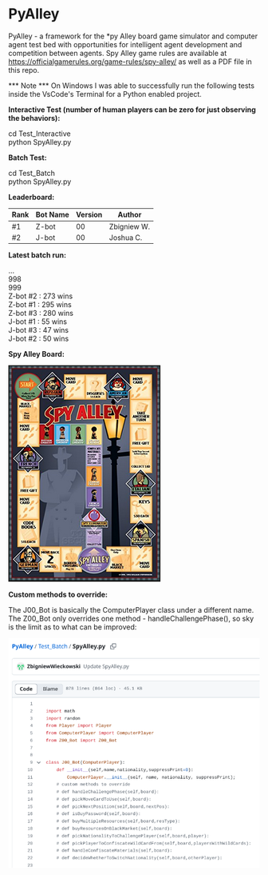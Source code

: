 # PyAlley
PyAlley - a framework for the *py Alley board game simulator and computer agent test bed with opportunities  for intelligent agent development and competition between agents. Spy Alley game rules are available at https://officialgamerules.org/game-rules/spy-alley/ as well as a PDF file in this repo.

*** Note *** On Windows I was able to successfully run the following tests inside the VsCode's Terminal for a Python enabled project.

<b>Interactive Test (number of human players can be zero for just observing the behaviors):</b>

cd Test_Interactive  
python SpyAlley.py

<b>Batch Test:</b>

cd Test_Batch  
python SpyAlley.py

<b>Leaderboard:</b>

|     Rank      |    Bot Name   |   Version    |   Author     |
| ------------- | ------------- |------------- |------------- |
|      #1       |     Z-bot     |      00      | Zbigniew W.  |
|      #2       |     J-bot     |      00      |  Joshua C.   |

<b>Latest batch run:</b>

...  
998  
999  
Z-bot #2 : 273 wins  
Z-bot #1 : 295 wins  
Z-bot #3 : 280 wins  
J-bot #1 : 55 wins  
J-bot #3 : 47 wins  
J-bot #2 : 50 wins  

<b>Spy Alley Board:</b>

![Spy Alley](SpyAlleyBoard.png?raw=true "Spy Alley Board")

<b>Custom methods to override:</b>

The J00_Bot is basically the ComputerPlayer class under a different name. The Z00_Bot only overrides one method - handleChallengePhase(), so sky is the limit as to what can be improved:

![Custom Methods](CustomMethodsToOverride.png?raw=true "Custom Methods")
